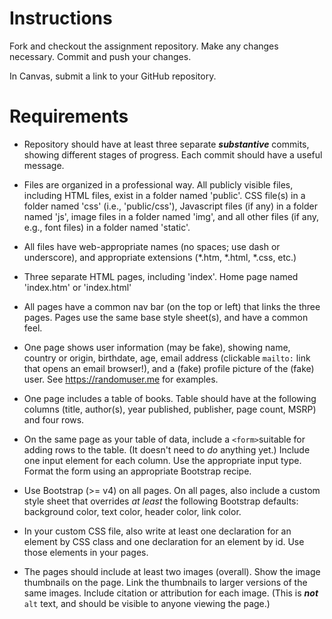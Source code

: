 # Instructions
Fork and checkout the assignment repository. Make any changes necessary. Commit and push your changes.

In Canvas, submit a link to your GitHub repository.

# Requirements
* Repository should have at least three separate _**substantive**_ commits, showing different stages of progress. Each commit should have a useful message.

* Files are organized in a professional way. All publicly visible files, including HTML files, exist in a folder named 'public'. CSS file(s) in a folder named 'css' (i.e., 'public/css'), Javascript files (if any) in a folder named 'js', image files in a folder named 'img', and all other files (if any, e.g., font files) in a folder named 'static'.

* All files have web-appropriate names (no spaces; use dash or underscore), and appropriate extensions (\*.htm, \*.html, \*.css, etc.)

* Three separate HTML pages, including 'index'. Home page named 'index.htm' or 'index.html'

* All pages have a common nav bar (on the top or left) that links the three pages. Pages use the same base style sheet(s), and have a common feel.

* One page shows user information (may be fake), showing name, country or origin, birthdate, age, email address (clickable `mailto:` link that opens an email browser!), and a (fake) profile picture of the (fake) user. See https://randomuser.me for examples.

* One page includes a table of books. Table should have at the following columns (title, author(s), year published, publisher, page count, MSRP) and four rows.

* On the same page as your table of data, include a `<form>`suitable for adding rows to the table. (It doesn't need to *do* anything yet.) Include one input element for each column. Use the appropriate input type. Format the form using an appropriate Bootstrap recipe.

* Use Bootstrap (>= v4) on all pages. On all pages, also include a custom style sheet that overrides *at least* the following Bootstrap defaults: background color, text color, header color, link color.

* In your custom CSS file, also write at least one declaration for an element by CSS class and one declaration for an element by id. Use those elements in your pages.

* The pages should include at least two images (overall). Show the image thumbnails on the page. Link the thumbnails to larger versions of the same images. Include citation or attribution for each image. (This is _**not**_ `alt` text, and should be visible to anyone viewing the page.)
